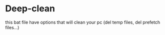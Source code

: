 # Deep-clean
this bat file have options that will clean your pc (del temp files, del prefetch files...)
